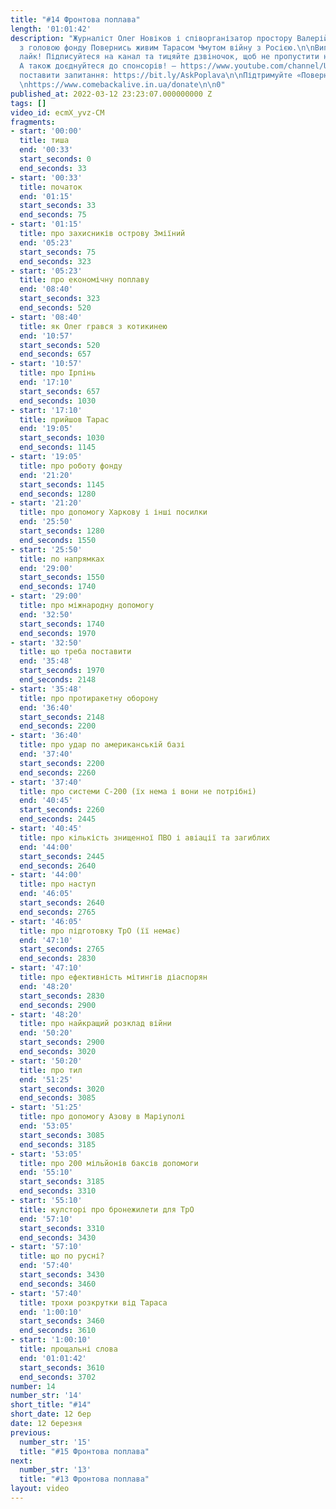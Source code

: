 ```yaml
---
title: "#14 Фронтова поплава"
length: '01:01:42'
description: "Журналіст Олег Новіков і співорганізатор простору Валерій Агєєв обговорюють
  з головою фонду Повернись живим Тарасом Чмутом війну з Росією.\n\nВипуск за 2022.03.12\n\nСтавте
  лайк! Підписуйтеся на канал та тицяйте дзвіночок, щоб не пропустити наступні трансляції.
  А також доєднуйтеся до спонсорів! – https://www.youtube.com/channel/UCwCkRo2WQx_9JRWISLC47fw/join\n\n‼️Щоб
  поставити запитання: https://bit.ly/AskPoplava\n\nПідтримуйте «Повернись Живим»:
  \nhttps://www.comebackalive.in.ua/donate\n\n0"
published_at: 2022-03-12 23:23:07.000000000 Z
tags: []
video_id: ecmX_yvz-CM
fragments:
- start: '00:00'
  title: тиша
  end: '00:33'
  start_seconds: 0
  end_seconds: 33
- start: '00:33'
  title: початок
  end: '01:15'
  start_seconds: 33
  end_seconds: 75
- start: '01:15'
  title: про захисників острову Зміїний
  end: '05:23'
  start_seconds: 75
  end_seconds: 323
- start: '05:23'
  title: про економічну поплаву
  end: '08:40'
  start_seconds: 323
  end_seconds: 520
- start: '08:40'
  title: як Олег грався з котикинею
  end: '10:57'
  start_seconds: 520
  end_seconds: 657
- start: '10:57'
  title: про Ірпінь
  end: '17:10'
  start_seconds: 657
  end_seconds: 1030
- start: '17:10'
  title: прийшов Тарас
  end: '19:05'
  start_seconds: 1030
  end_seconds: 1145
- start: '19:05'
  title: про роботу фонду
  end: '21:20'
  start_seconds: 1145
  end_seconds: 1280
- start: '21:20'
  title: про допомогу Харкову і інші посилки
  end: '25:50'
  start_seconds: 1280
  end_seconds: 1550
- start: '25:50'
  title: по напрямках
  end: '29:00'
  start_seconds: 1550
  end_seconds: 1740
- start: '29:00'
  title: про міжнародну допомогу
  end: '32:50'
  start_seconds: 1740
  end_seconds: 1970
- start: '32:50'
  title: що треба поставити
  end: '35:48'
  start_seconds: 1970
  end_seconds: 2148
- start: '35:48'
  title: про протиракетну оборону
  end: '36:40'
  start_seconds: 2148
  end_seconds: 2200
- start: '36:40'
  title: про удар по американській базі
  end: '37:40'
  start_seconds: 2200
  end_seconds: 2260
- start: '37:40'
  title: про системи С-200 (їх нема і вони не потрібні)
  end: '40:45'
  start_seconds: 2260
  end_seconds: 2445
- start: '40:45'
  title: про кількість знищенної ПВО і авіації та загиблих
  end: '44:00'
  start_seconds: 2445
  end_seconds: 2640
- start: '44:00'
  title: про наступ
  end: '46:05'
  start_seconds: 2640
  end_seconds: 2765
- start: '46:05'
  title: про підготовку ТрО (її немає)
  end: '47:10'
  start_seconds: 2765
  end_seconds: 2830
- start: '47:10'
  title: про ефективність мітингів діаспорян
  end: '48:20'
  start_seconds: 2830
  end_seconds: 2900
- start: '48:20'
  title: про найкращий розклад війни
  end: '50:20'
  start_seconds: 2900
  end_seconds: 3020
- start: '50:20'
  title: про тил
  end: '51:25'
  start_seconds: 3020
  end_seconds: 3085
- start: '51:25'
  title: про допомогу Азову в Маріуполі
  end: '53:05'
  start_seconds: 3085
  end_seconds: 3185
- start: '53:05'
  title: про 200 мільйонів баксів допомоги
  end: '55:10'
  start_seconds: 3185
  end_seconds: 3310
- start: '55:10'
  title: кулсторі про бронежилети для ТрО
  end: '57:10'
  start_seconds: 3310
  end_seconds: 3430
- start: '57:10'
  title: що по русні?
  end: '57:40'
  start_seconds: 3430
  end_seconds: 3460
- start: '57:40'
  title: трохи розкрутки від Тараса
  end: '1:00:10'
  start_seconds: 3460
  end_seconds: 3610
- start: '1:00:10'
  title: прощальні слова
  end: '01:01:42'
  start_seconds: 3610
  end_seconds: 3702
number: 14
number_str: '14'
short_title: "#14"
short_date: 12 бер
date: 12 березня
previous:
  number_str: '15'
  title: "#15 Фронтова поплава"
next:
  number_str: '13'
  title: "#13 Фронтова поплава"
layout: video
---
```

